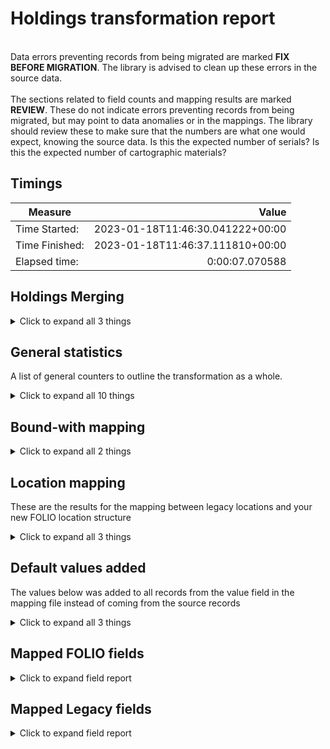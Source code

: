 # Holdings transformation report   
<br/>Data errors preventing records from being migrated are marked **FIX BEFORE MIGRATION**. The library is advised to clean up these errors in the source data.<br/><br/> The sections related to field counts and mapping results are marked **REVIEW**. These do not indicate errors preventing records from being migrated, but may point to data anomalies or in the mappings. The library should review these to make sure that the numbers are what one would expect, knowing the source data. Is this the expected number of serials? Is this the expected number of cartographic materials?
## Timings   
   
Measure | Value   
--- | ---:   
Time Started: | 2023-01-18T11:46:30.041222+00:00   
Time Finished: | 2023-01-18T11:46:37.111810+00:00   
Elapsed time: | 0:00:07.070588   
   
## Holdings Merging    
    
<details><summary>Click to expand all 3 things</summary>     
   
Measure | Count   
--- | ---:   
Previously transformed holdings record loaded | 4   
callNumber empty or not set | 3   
</details>   
   
## General statistics    
A list of general counters to outline the transformation as a whole.    
<details><summary>Click to expand all 10 things</summary>     
   
Measure | Count   
--- | ---:   
Empty rows in csv_items.tsv | 0   
Holdings Records Written to disk | 6   
Holdings already created from Item | 1   
Number of Legacy items in file | 3   
Number of files processed | 1   
Records matched to Instances | 3   
Total rows in csv_items.tsv | 3   
Unique Holdings created from Items | 2   
Unique ID:s written to legacy map | 9   
</details>   
   
## Bound-with mapping    
    
<details><summary>Click to expand all 2 things</summary>     
   
Measure | Count   
--- | ---:   
Number of bib records referenced in item: 1 | 3   
</details>   
   
## Location mapping    
These are the results for the mapping between legacy locations and your new FOLIO location structure    
<details><summary>Click to expand all 3 things</summary>     
   
Measure | Count   
--- | ---:   
Unmapped (Default value was set) -- MAIN - ACDPM -> migration | 2   
Unmapped (Default value was set) -- REN - ACDPM -> migration | 1   
</details>   
   
## Default values added    
The values below was added to all records from the value field in the mapping file instead of coming from the source records    
<details><summary>Click to expand all 3 things</summary>     
   
Measure | Count   
--- | ---:   
True added to notes[0].staffOnly | 3   
f453de0f-8b54-4e99-9180-52932529e3a6 added to notes[0].holdingsNoteTypeId | 3   
</details>   

## Mapped FOLIO fields
<details><summary>Click to expand field report</summary>     

FOLIO Field | Mapped | Unmapped  
--- | --- | ---:  
_version | 0 (0%) | 3 (100%) 
acquisitionFormat | 0 (0%) | 3 (100%) 
acquisitionMethod | 0 (0%) | 3 (100%) 
administrativeNotes | 0 (0%) | 3 (100%) 
bareHoldingsItems | 0 (0%) | 3 (100%) 
callNumber | 0 (0%) | 3 (100%) 
callNumberPrefix | 0 (0%) | 3 (100%) 
callNumberSuffix | 0 (0%) | 3 (100%) 
callNumberTypeId | 0 (0%) | 3 (100%) 
copyNumber | 0 (0%) | 3 (100%) 
digitizationPolicy | 0 (0%) | 3 (100%) 
discoverySuppress | 0 (0%) | 3 (100%) 
effectiveLocationId | 0 (0%) | 3 (100%) 
electronicAccess | 0 (0%) | 3 (100%) 
formerIds | 3 (100%) | 0 (0%) 
holdingsInstance | 0 (0%) | 3 (100%) 
holdingsItems | 0 (0%) | 3 (100%) 
holdingsStatements | 3 (100%) | 0 (0%) 
holdingsStatements.statement | 3 (100%) | 0 (0%) 
holdingsStatementsForIndexes | 0 (0%) | 3 (100%) 
holdingsStatementsForSupplements | 0 (0%) | 3 (100%) 
holdingsTypeId | 3 (100%) | 0 (0%) 
hrid | 0 (0%) | 3 (100%) 
id | 3 (100%) | 0 (0%) 
illPolicy | 0 (0%) | 3 (100%) 
illPolicyId | 0 (0%) | 3 (100%) 
instanceId | 3 (100%) | 0 (0%) 
metadata | 3 (100%) | 0 (0%) 
metadata.createdByUserId | 3 (100%) | 0 (0%) 
metadata.createdDate | 3 (100%) | 0 (0%) 
metadata.updatedByUserId | 3 (100%) | 0 (0%) 
metadata.updatedDate | 3 (100%) | 0 (0%) 
notes | 3 (100%) | 0 (0%) 
notes.holdingsNoteTypeId | 3 (100%) | 0 (0%) 
notes.note | 3 (100%) | 0 (0%) 
notes.staffOnly | 3 (100%) | 0 (0%) 
numberOfItems | 0 (0%) | 3 (100%) 
permanentLocation | 0 (0%) | 3 (100%) 
permanentLocationId | 3 (100%) | 0 (0%) 
receiptStatus | 0 (0%) | 3 (100%) 
receivingHistory | 0 (0%) | 3 (100%) 
retentionPolicy | 0 (0%) | 3 (100%) 
shelvingTitle | 0 (0%) | 3 (100%) 
sourceId | 3 (100%) | 0 (0%) 
statisticalCodeIds | 0 (0%) | 3 (100%) 
tags | 0 (0%) | 3 (100%) 
temporaryLocationId | 0 (0%) | 3 (100%) 
</details>   

## Mapped Legacy fields
<details><summary>Click to expand field report</summary>     

Legacy Field | Present | Mapped | Unmapped  
--- | --- | --- | ---:  
PERM_LOCATION | 3 (100.0%) | 3 (100%) | 0  
Z30_REC_KEY | 3 (100.0%) | 3 (100%) | 0  
fake_instance_id | 3 (100.0%) | 3 (100%) | 0  
</details>   
